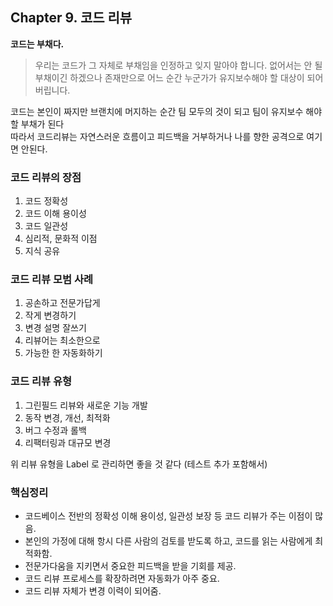 ## Chapter 9. 코드 리뷰 

**코드는 부채다.**
> 우리는 코드가 그 자체로 부채임을 인정하고 잊지 말아야 합니다. 없어서는 안 될 부채이긴 하겠으나 
> 존재만으로 어느 순간 누군가가 유지보수해야 할 대상이 되어버립니다.

코드는 본인이 짜지만 브랜치에 머지하는 순간 팀 모두의 것이 되고 팀이 유지보수 해야할 부채가 된다<br>
따라서 코드리뷰는 자연스러운 흐름이고 피드백을 거부하거나 나를 향한 공격으로 여기면 안된다.

### 코드 리뷰의 장점
1. 코드 정확성
2. 코드 이해 용이성
3. 코드 일관성
4. 심리적, 문화적 이점
5. 지식 공유

### 코드 리뷰 모범 사례
1. 공손하고 전문가답게
2. 작게 변경하기
3. 변경 설명 잘쓰기
4. 리뷰어는 최소한으로
5. 가능한 한 자동화하기

### 코드 리뷰 유형
1. 그린필드 리뷰와 새로운 기능 개발
2. 동작 변경, 개선, 최적화
3. 버그 수정과 롤백
4. 리팩터링과 대규모 변경

위 리뷰 유형을 Label 로 관리하면 좋을 것 같다 (테스트 추가 포함해서)

### 핵심정리
- 코드베이스 전반의 정확성 이해 용이성, 일관성 보장 등 코드 리뷰가 주는 이점이 많음.
- 본인의 가정에 대해 항시 다른 사람의 검토를 받도록 하고, 코드를 읽는 사람에게 최적화함.
- 전문가다움을 지키면서 중요한 피드백을 받을 기회를 제공.
- 코드 리뷰 프로세스를 확장하려면 자동화가 아주 중요.
- 코드 리뷰 자체가 변경 이력이 되어줌.